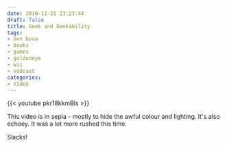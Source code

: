 ```yaml
---
date: 2010-11-21 23:23:44
draft: false
title: Geek and Geekability
tags:
- ben bova
- books
- games
- goldeneye
- wii
- vodcast
categories:
- Video
---
```


{{< youtube pkr18kkmBls >}}

This video is in sepia - mostly to hide the awful colour and lighting. It's also echoey. It was a lot more rushed this time.

Slacks!
